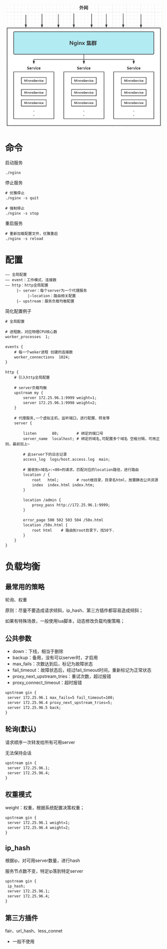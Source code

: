 ![](../.images/nginx.png)

# 命令

启动服务

```shell
./nginx
```

停止服务

```shell
# 优雅停止
./nginx -s quit

# 强制停止
./nginx -s stop
```

重启服务

```shell
# 重新加载配置文件，优雅重启
./nginx -s reload
```

# 配置

```shell
—— 全局配置
—— event：工作模式、连接数
—— http：http全局配置
     |— server：每个server为一个代理服务
          |—location：路由相关配置
     |— upstream：服务负载均衡配置
```

简化配置例子

```roboconf
# 全局配置

# 进程数，对应物理CPU核心数
worker_processes  1;

events {
    # 每一个woker进程 创建的连接数
    worker_connections  1024;
}

http {
    # 引入http全局配置

    # server负载均衡
    upstream my {
        server 172.25.96.1:9999 weight=1;
        server 172.25.96.1:9998 weight=2;
    }

    # 代理服务,一个虚拟主机，监听端口，进行配置、转发等
    server {

        listen       80;        # 绑定的端口号
        server_name  localhost; # 绑定的域名,可配置多个域名 空格分隔，可用正则，最前加上~

        # 此server下的日志记录
        access_log  logs/host.access.log  main;

        # 接收到<域名>:<80>的请求，匹配对应的location路径，进行路由
        location / {
            root   html;        # root根目录，目录名html，放置静态公共资源
            index  index.html index.htm;
        }

        location /admin {
            proxy_pass http://172.25.96.1:9999;
        }

        error_page 500 502 503 504 /50x.html
        location /50x.html {
            root html    # 路由到root目录下，找50下.
        }
    }
}
```

# 负载均衡

## 最常用的策略

轮询、权重

原则：尽量不要造成请求倾斜，ip_hash、第三方插件都容易造成倾斜；

如果有特殊场景，一般使用lua脚本，动态修改负载均衡策略；

## 公共参数

- down：下线，相当于删除
- backup：备用，没有可以server时，才启用
- max_fails：次数达到后，标记为故障状态
- fail_timeout：故障状态后，经过fail_timeout时间，重新标记为正常状态
- proxy_next_upstream_tries：重试次数，超过报错
- proxy_connect_timeout：超时报错

```shell
upstream gin {
 server 172.25.96.1 max_fails=5 fail_timeout=100;
 server 172.25.96.4 proxy_next_upstream_tries=5;
 server 172.25.96.5 back;
}
```

## 轮询(默认)

请求顺序一次转发给所有可用server

无法保持会话

```shell
upstream gin {
 server 172.25.96.1;
 server 172.25.96.4;
}
```

## 权重模式

weight：权重，根据系统配置决策权重；

```shell
upstream gin {
 server 172.25.96.1 weight=1;
 server 172.25.96.4 weight=2;
}
```

## ip_hash

根据ip，对可用server数量，进行hash

服务节点数不变，特定ip落到特定server

```shell
upstream gin {
 ip_hash;
 server 172.25.96.1;
 server 172.25.96.4;
}
```

## 第三方插件

fair、url_hash、less_connet

- 一般不使用
